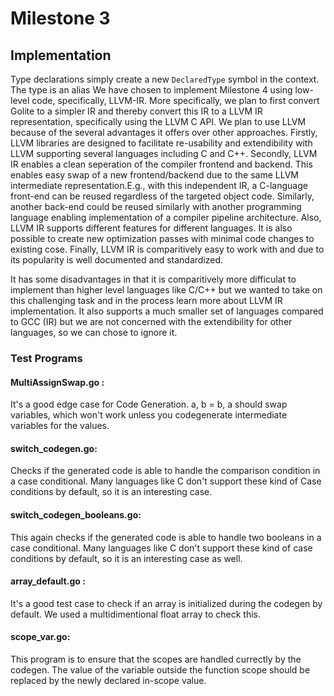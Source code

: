 # Milestone 3

## Implementation
Type declarations simply create a new `DeclaredType` symbol in the context. The type is an alias
We have chosen to implement Milestone 4 using low-level code, specifically, LLVM-IR. More specifically, 
we plan to first convert Golite to a simpler IR and thereby convert this IR to a LLVM IR representation,
specifically using the LLVM C API. We plan to use LLVM because of the several advantages it offers over 
other approaches. Firstly, LLVM libraries are designed to facilitate re-usability and extendibility with
LLVM supporting several languages including C and C++. Secondly, LLVM IR enables a clean seperation of the
compiler frontend and backend. This enables easy swap of a new frontend/backend due to the same LLVM 
intermediate representation.E.g., with this independent IR, a C-language front-end can be reused regardless 
of the targeted object code. Similarly, another back-end could be reused similarly with another programming
language enabling implementation of a compiler pipeline architecture. Also, LLVM IR supports different features
for different languages. It is also possible to create new optimization passes with minimal code changes to 
existing cose. Finally, LLVM IR is comparitively easy to work with and due to its popularity is well documented
and standardized.

It has some disadvantages in that it is comparitively more difficulat to implement than higher level languages
like C/C++ but we wanted to take on this challenging task and in the process learn more about LLVM IR 
implementation. It also supports a much smaller set of languages compared to GCC (IR) but we are not 
concerned with the extendibility for other languages, so we can chose to ignore it.

### Test Programs

#### MultiAssignSwap.go :
It's a good edge case for Code Generation. a, b = b, a should swap variables, which won't work unless you 
codegenerate intermediate variables for the values. 
#### switch_codegen.go: 
Checks if the generated code is able to handle the comparison condition in a case conditional. Many languages 
like C don't support these kind of Case conditions by default, so it is an interesting case.
#### switch_codegen_booleans.go:
This again checks if the generated code is able to handle two booleans in a case conditional. Many languages
like C don't support these kind of case conditions by default, so it is an interesting case as well.
#### array_default.go :
It's a good test case to check if an array is initialized during the codegen by default. We used a multidimentional 
float array to check this.
#### scope_var.go: 
This program is to ensure that the scopes are handled currectly by the codegen. The value of the variable outside
the function scope should be replaced by the newly declared in-scope value.
